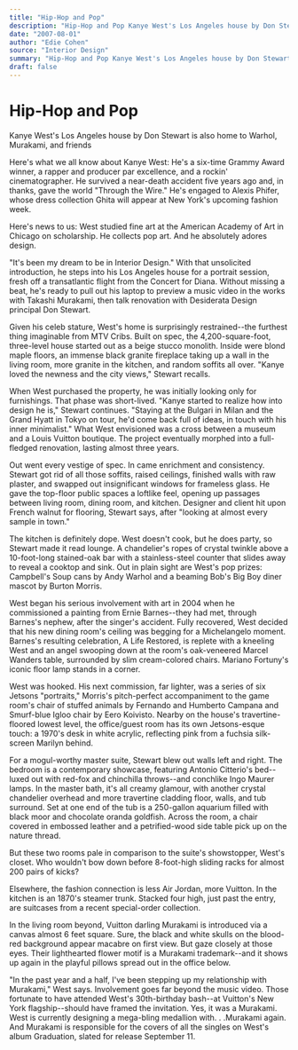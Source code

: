 ```yaml
---
title: "Hip-Hop and Pop"
description: "Hip-Hop and Pop Kanye West's Los Angeles house by Don Stewart is also home to Warhol, Murakami, and friends. West is a six-time Grammy Award winner, a rapper and producer par excellence, and a rockin'..."
date: "2007-08-01"
author: "Edie Cohen"
source: "Interior Design"
summary: "Hip-Hop and Pop Kanye West's Los Angeles house by Don Stewart is also home to Warhol, Murakami, and friends. West is a six-time Grammy Award winner, a rapper and producer par excellence, and a rockin' cinematographer. He's engaged to Alexis Phifer, whose dress collection Ghita will appear at New York's fashion week."
draft: false
---
```


# Hip-Hop and Pop

Kanye West's Los Angeles house by Don Stewart is also home to Warhol, Murakami, and friends

Here's what we all know about Kanye West: He's a six-time Grammy Award winner, a rapper and producer par excellence, and a rockin' cinematographer. He survived a near-death accident five years ago and, in thanks, gave the world "Through the Wire." He's engaged to Alexis Phifer, whose dress collection Ghita will appear at New York's upcoming fashion week.

Here's news to us: West studied fine art at the American Academy of Art in Chicago on scholarship. He collects pop art. And he absolutely adores design.

"It's been my dream to be in Interior Design." With that unsolicited introduction, he steps into his Los Angeles house for a portrait session, fresh off a transatlantic flight from the Concert for Diana. Without missing a beat, he's ready to pull out his laptop to preview a music video in the works with Takashi Murakami, then talk renovation with Desiderata Design principal Don Stewart.

Given his celeb stature, West's home is surprisingly restrained--the furthest thing imaginable from MTV Cribs. Built on spec, the 4,200-square-foot, three-level house started out as a beige stucco monolith. Inside were blond maple floors, an immense black granite fireplace taking up a wall in the living room, more granite in the kitchen, and random soffits all over. "Kanye loved the newness and the city views," Stewart recalls.

When West purchased the property, he was initially looking only for furnishings. That phase was short-lived. "Kanye started to realize how into design he is," Stewart continues. "Staying at the Bulgari in Milan and the Grand Hyatt in Tokyo on tour, he'd come back full of ideas, in touch with his inner minimalist." What West envisioned was a cross between a museum and a Louis Vuitton boutique. The project eventually morphed into a full-fledged renovation, lasting almost three years.

Out went every vestige of spec. In came enrichment and consistency. Stewart got rid of all those soffits, raised ceilings, finished walls with raw plaster, and swapped out insignificant windows for frameless glass. He gave the top-floor public spaces a loftlike feel, opening up passages between living room, dining room, and kitchen. Designer and client hit upon French walnut for flooring, Stewart says, after "looking at almost every sample in town."

The kitchen is definitely dope. West doesn't cook, but he does party, so Stewart made it read lounge. A chandelier's ropes of crystal twinkle above a 10-foot-long stained-oak bar with a stainless-steel counter that slides away to reveal a cooktop and sink. Out in plain sight are West's pop prizes: Campbell's Soup cans by Andy Warhol and a beaming Bob's Big Boy diner mascot by Burton Morris.

West began his serious involvement with art in 2004 when he commissioned a painting from Ernie Barnes--they had met, through Barnes's nephew, after the singer's accident. Fully recovered, West decided that his new dining room's ceiling was begging for a Michelangelo moment. Barnes's resulting celebration, A Life Restored, is replete with a kneeling West and an angel swooping down at the room's oak-veneered Marcel Wanders table, surrounded by slim cream-colored chairs. Mariano Fortuny's iconic floor lamp stands in a corner.

West was hooked. His next commission, far lighter, was a series of six Jetsons "portraits," Morris's pitch-perfect accompaniment to the game room's chair of stuffed animals by Fernando and Humberto Campana and Smurf-blue Igloo chair by Eero Koivisto. Nearby on the house's travertine-floored lowest level, the office/guest room has its own Jetsons-esque touch: a 1970's desk in white acrylic, reflecting pink from a fuchsia silk-screen Marilyn behind.

For a mogul-worthy master suite, Stewart blew out walls left and right. The bedroom is a contemporary showcase, featuring Antonio Citterio's bed--luxed out with red-fox and chinchilla throws--and conchlike Ingo Maurer lamps. In the master bath, it's all creamy glamour, with another crystal chandelier overhead and more travertine cladding floor, walls, and tub surround. Set at one end of the tub is a 250-gallon aquarium filled with black moor and chocolate oranda goldfish. Across the room, a chair covered in embossed leather and a petrified-wood side table pick up on the nature thread.

But these two rooms pale in comparison to the suite's showstopper, West's closet. Who wouldn't bow down before 8-foot-high sliding racks for almost 200 pairs of kicks?

Elsewhere, the fashion connection is less Air Jordan, more Vuitton. In the kitchen is an 1870's steamer trunk. Stacked four high, just past the entry, are suitcases from a recent special-order collection.

In the living room beyond, Vuitton darling Murakami is introduced via a canvas almost 6 feet square. Sure, the black and white skulls on the blood-red background appear macabre on first view. But gaze closely at those eyes. Their lighthearted flower motif is a Murakami trademark--and it shows up again in the playful pillows spread out in the office below.

"In the past year and a half, I've been stepping up my relationship with Murakami," West says. Involvement goes far beyond the music video. Those fortunate to have attended West's 30th-birthday bash--at Vuitton's New York flagship--should have framed the invitation. Yes, it was a Murakami. West is currently designing a mega-bling medallion with. . .Murakami again. And Murakami is responsible for the covers of all the singles on West's album Graduation, slated for release September 11.
